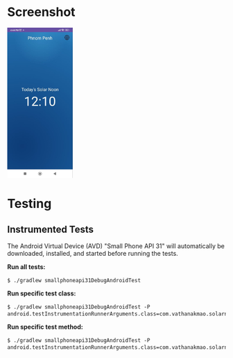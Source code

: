 # Screenshot #

<img src="https://github.com/vathanak-mao/solarnoon/blob/main/.github/demo.jpg" width="30%"/>

# Testing #

## Instrumented Tests ##

The Android Virtual Device (AVD) "Small Phone API 31" will automatically be downloaded, installed, and started before running the tests.

**Run all tests:**
```
$ ./gradlew smallphoneapi31DebugAndroidTest
```

**Run specific test class:**
```
$ ./gradlew smallphoneapi31DebugAndroidTest -P android.testInstrumentationRunnerArguments.class=com.vathanakmao.solarnoon.ui.MainActivityUiAutomatorTest
```
**Run specific test method:**
```
$ ./gradlew smallphoneapi31DebugAndroidTest -P android.testInstrumentationRunnerArguments.class=com.vathanakmao.solarnoon.ui.MainActivityUiAutomatorTest#changeLanguage
```




